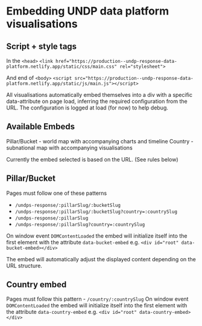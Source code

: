 # Embedding UNDP data platform visualisations

## Script + style tags

In the `<head>`
`<link href="https://production--undp-response-data-platform.netlify.app/static/css/main.css" rel="stylesheet">`

And end of `<body>`
`<script src="https://production--undp-response-data-platform.netlify.app/static/js/main.js"></script>`

All visualisations automatically embed themselves into a div with a specific data-attribute on page load, inferring the required configuration from the URL. The configuration is logged at load (for now) to help debug.

## Available Embeds

Pillar/Bucket - world map with accompanying charts and timeline
Country - subnational map with accompanying visualisations

Currently the embed selected is based on the URL. (See rules below)

## Pillar/Bucket

Pages must follow one of these patterns

-   `/undps-response/:pillarSlug/:bucketSlug`
-   `/undps-response/:pillarSlug/:bucketSlug?country=:countrySlug`
-   `/undps-response/:pillarSlug`
-   `/undps-response/:pillarSlug?country=:countrySlug`

On window event `DOMContentLoaded` the embed will initialize itself into the first element with the attribute `data-bucket-embed` e.g. `<div id="root" data-bucket-embed></div>`

The embed will automatically adjust the displayed content depending on the URL structure.

## Country embed

Pages must follow this pattern - `/country/:countrySlug`
On window event `DOMContentLoaded` the embed will initialize itself into the first element with the attribute `data-country-embed` e.g. `<div id="root" data-country-embed></div>`
